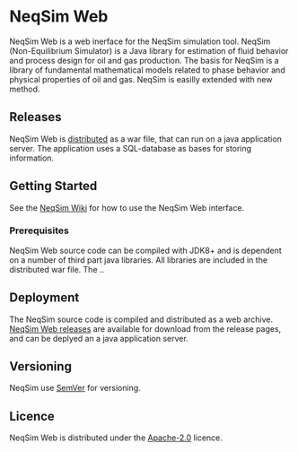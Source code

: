 # NeqSim Web
NeqSim Web is a web inerface for the NeqSim simulation tool. NeqSim (Non-Equilibrium Simulator) is a Java library for estimation of fluid behavior and process design for oil and gas production. The basis for NeqSim is a library of fundamental mathematical models related to phase behavior and physical properties of oil and gas.  NeqSim is easilly extended with new method. 

## Releases
NeqSim Web is [distributed](https://github.com/equinor/neqsimweb/releases) as a war file, that can run on a java application server. The application uses a SQL-database as bases for storing information.

## Getting Started
See the [NeqSim Wiki](https://wiki.equinor.com/wiki/index.php/NeqSim) for how to use the NeqSim Web interface.

### Prerequisites
NeqSim Web source code can be compiled with JDK8+ and is dependent on a number of third part java libraries. All libraries are included in the distributed war file. The ..

## Deployment
The NeqSim source code is compiled and distributed as a web archive. [NeqSim Web releases](https://github.com/equinor/neqsimweb/releases) are available for download from the release pages, and can be deplyed an a java application server.

## Versioning
NeqSim use [SemVer](https://semver.org/) for versioning.

## Licence
NeqSim Web is distributed under the [Apache-2.0](https://github.com/equinor/neqsimsource/blob/master/LICENSE) licence.
